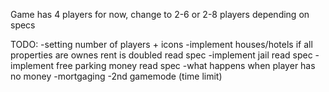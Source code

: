 Game has 4 players for now, change to 2-6 or 2-8 players depending on specs


TODO:
    -setting number of players + icons
    -implement houses/hotels 
        if all properties are ownes rent is doubled
        read spec
    -implement jail
        read spec
    -implement free parking money
        read spec
    -what happens when player has no money
    -mortgaging
    -2nd gamemode (time limit)
    